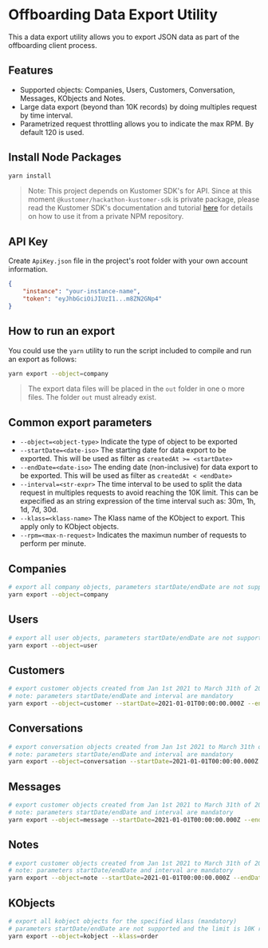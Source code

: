 # Offboarding Data Export Utility
This a data export utility allows you to export JSON data as part of the offboarding client process.

## Features
- Supported objects: Companies, Users, Customers, Conversation, Messages, KObjects and Notes.
- Large data export (beyond than 10K records) by doing multiples request by time interval.
- Parametrized request throttling allows you to indicate the max RPM. By default 120 is used.

## Install Node Packages
```bash
yarn install
```

> Note: This project depends on Kustomer SDK's for API. Since at this moment `@kustomer/hackathon-kustomer-sdk` is private package, please read the Kustomer SDK's documentation and tutorial [here](https://github.com/kustomer/hackathon-kustomer-sdk) for details on how to use it from a private NPM repository.

## API Key
Create `ApiKey.json` file in the project's root folder with your own account information.

```json
{
    "instance": "your-instance-name",
    "token": "eyJhbGciOiJIUzI1...m8ZN2GNp4"
}
```

## How to run an export
You could use the `yarn` utility to run the script included to compile and run an export as follows:
```bash
yarn export --object=company
```
> The export data files will be placed in the `out` folder in one o more files. The folder `out` must already exist.


## Common export parameters
- `--object=<object-type>`    Indicate the type of object to be exported
- `--startDate=<date-iso>`    The starting date for data export to be exported. This will be used as filter as `createdAt >= <startDate>`
- `--endDate=<date-iso>`    The ending date (non-inclusive) for data export to be exported. This will be used as filter as `createdAt < <endDate>`
- `--interval=<str-expr>`   The time interval to be used to split the data request in multiples requests to avoid reaching the 10K limit. This can be expecified as an string expression of the time interval such as: 30m, 1h, 1d, 7d, 30d.
- `--klass=<klass-name>`    The Klass name of the KObject to export. This apply only to KObject objects.
- `--rpm=<max-n-request>`    Indicates the maximun number of requests to perform per minute.

## Companies
```bash
# export all company objects, parameters startDate/endDate are not supported
yarn export --object=company
```

## Users
```bash
# export all user objects, parameters startDate/endDate are not supported 
yarn export --object=user
```

## Customers
```bash
# export customer objects created from Jan 1st 2021 to March 31th of 2022 by 30 days interval.
# note: parameters startDate/endDate and interval are mandatory
yarn export --object=customer --startDate=2021-01-01T00:00:00.000Z --endDate=2022-04-01T00:00:00.000Z --interval=30d
```

## Conversations
```bash
# export conversation objects created from Jan 1st 2021 to March 31th of 2022 by 7d days interval using 240 RPMs
# note: parameters startDate/endDate and interval are mandatory
yarn export --object=conversation --startDate=2021-01-01T00:00:00.000Z --endDate=2022-04-01T00:00:00.000Z --interval=7d --rpm=240
```

## Messages
```bash
# export customer objects created from Jan 1st 2021 to March 31th of 2022 by 12 hours interval.
# note: parameters startDate/endDate and interval are mandatory
yarn export --object=message --startDate=2021-01-01T00:00:00.000Z --endDate=2022-04-01T00:00:00.000Z --interval=12h
```

## Notes
```bash
# export customer objects created from Jan 1st 2021 to March 31th of 2022 by 30 days interval.
# note: parameters startDate/endDate and interval are mandatory
yarn export --object=note --startDate=2021-01-01T00:00:00.000Z --endDate=2022-04-01T00:00:00.000Z --interval=30d
```

## KObjects
```bash
# export all kobject objects for the specified klass (mandatory)
# parameters startDate/endDate are not supported and the limit is 10K records
yarn export --object=kobject --klass=order
```
